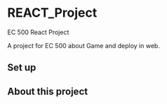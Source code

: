 # REACT_Project
EC 500 React Project

A project for EC 500 about Game and deploy in web.     

## Set up     


## About this project    


